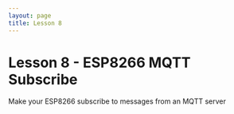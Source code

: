 ```yaml
---
layout: page
title: Lesson 8
---
```


# Lesson 8 - ESP8266 MQTT Subscribe

Make your ESP8266 subscribe to messages from an MQTT server